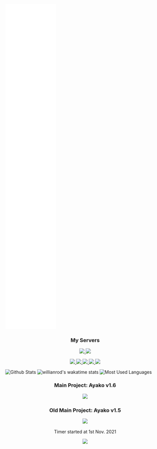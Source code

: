 ![Metrics](/github-metrics.svg)

<h3 align="center">My Servers</h3>

<p align="center">
  <a href="https://discord.gg/animekos" target="_blank">
    <img src="https://img.shields.io/badge/Discord-Animekos-fea730?style=flat&logo=discord&logoColor=white"/>
  </a>
  <a href="https://support.ayakobot.com" target="_blank">
    <img src="https://img.shields.io/badge/Discord-Ayako%20Support-b0ff00?style=flat&logo=discord&logoColor=white"/>
  </a>
<p align="center">
  <a href="https://discord.gg/aj63GaGGvu" target="_blank">
    <img src="https://img.shields.io/badge/Discord-Gameverse-ffffff?style=flat&logo=discord&logoColor=white"/>
  </a>
  <a href="https://discord.gg/pats" target="_blank">
    <img src="https://img.shields.io/badge/Discord-Cozy%20Kingdom-0a3560?style=flat&logo=discord&logoColor=white"/>
  </a>
  <a href="https://discord.gg/willis" target="_blank">
    <img src="https://img.shields.io/badge/Discord-WiLLiS%20Gaming-a970ff?style=flat&logo=discord&logoColor=white"/>
  </a>
  <a href="https://discord.gg/angel" target="_blank">
    <img src="https://img.shields.io/badge/Discord-Angel-fffeda?style=flat&logo=discord&logoColor=white"/>
  </a>
  <a href="https://discord.gg/happy" target="_blank">
    <img src="https://img.shields.io/badge/Discord-Reiko-1b1542?style=flat&logo=discord&logoColor=white"/>
  </a>
</p>

![Github Stats](https://github-readme-stats.vercel.app/api?username=Larsundso&show_icons=true&theme=merko)
![willianrod's wakatime stats](https://github-readme-stats.vercel.app/api/wakatime?username=Larsundso&theme=merko)
![Most Used Languages](https://github-readme-stats.vercel.app/api/top-langs/?username=Larsundso&theme=merko&layout=compact)

<h3 align="center">Main Project: Ayako v1.6</h3>
<p align="center">
  <a href="https://discord.gg/animekos" target="_blank">
    <img src="https://wakatime.com/badge/github/Larsundso/Ayako-v1.6.svg"/>
  </a>
</p>

<h3 align="center">Old Main Project: Ayako v1.5</h3>
<p align="center">
  <a href="https://discord.gg/animekos" target="_blank">
    <img src="https://wakatime.com/badge/user/dd3b35d0-d275-4870-a3d1-a0158fd38981/project/d6de1fb5-f3e0-4fbe-a14c-40aa74e5b9e4.svg"/>
  </a>
</p>

<p align="center">
  <a>Timer started at 1st Nov. 2021</a>
</p>
<p align="center">
  <a href="https://top.gg/bot/650691698409734151">
  <img src="https://top.gg/api/widget/650691698409734151.svg">
</a>
